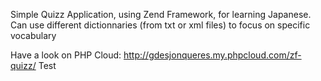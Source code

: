 Simple Quizz Application, using Zend Framework, for learning Japanese.
Can use different dictionnaries (from txt or xml files) to focus on specific vocabulary

Have a look on PHP Cloud: http://gdesjonqueres.my.phpcloud.com/zf-quizz/
Test